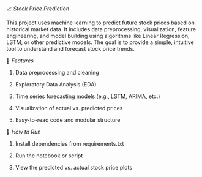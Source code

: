 📈 *Stock Price Prediction*

This project uses machine learning to predict future stock prices based on historical market data. It includes data preprocessing, visualization, feature engineering, and model building using algorithms like Linear Regression, LSTM, or other predictive models. The goal is to provide a simple, intuitive tool to understand and forecast stock price trends.

🔧 *Features*

1. Data preprocessing and cleaning

2. Exploratory Data Analysis (EDA)

3. Time series forecasting models (e.g., LSTM, ARIMA, etc.)

4. Visualization of actual vs. predicted prices

5. Easy-to-read code and modular structure


🚀 *How to Run*

1. Install dependencies from requirements.txt

2. Run the notebook or script

3. View the predicted vs. actual stock price plots
